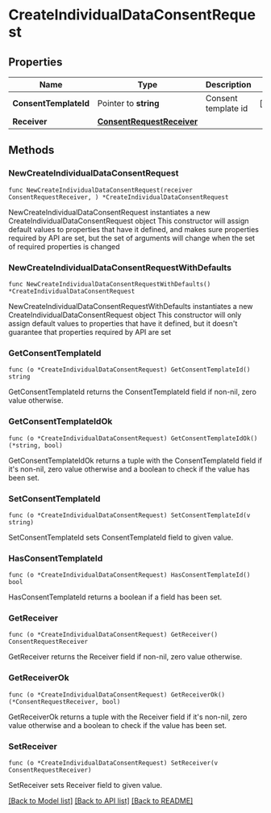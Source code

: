 # CreateIndividualDataConsentRequest

## Properties

Name | Type | Description | Notes
------------ | ------------- | ------------- | -------------
**ConsentTemplateId** | Pointer to **string** | Consent template id | [optional] 
**Receiver** | [**ConsentRequestReceiver**](ConsentRequestReceiver.md) |  | 

## Methods

### NewCreateIndividualDataConsentRequest

`func NewCreateIndividualDataConsentRequest(receiver ConsentRequestReceiver, ) *CreateIndividualDataConsentRequest`

NewCreateIndividualDataConsentRequest instantiates a new CreateIndividualDataConsentRequest object
This constructor will assign default values to properties that have it defined,
and makes sure properties required by API are set, but the set of arguments
will change when the set of required properties is changed

### NewCreateIndividualDataConsentRequestWithDefaults

`func NewCreateIndividualDataConsentRequestWithDefaults() *CreateIndividualDataConsentRequest`

NewCreateIndividualDataConsentRequestWithDefaults instantiates a new CreateIndividualDataConsentRequest object
This constructor will only assign default values to properties that have it defined,
but it doesn't guarantee that properties required by API are set

### GetConsentTemplateId

`func (o *CreateIndividualDataConsentRequest) GetConsentTemplateId() string`

GetConsentTemplateId returns the ConsentTemplateId field if non-nil, zero value otherwise.

### GetConsentTemplateIdOk

`func (o *CreateIndividualDataConsentRequest) GetConsentTemplateIdOk() (*string, bool)`

GetConsentTemplateIdOk returns a tuple with the ConsentTemplateId field if it's non-nil, zero value otherwise
and a boolean to check if the value has been set.

### SetConsentTemplateId

`func (o *CreateIndividualDataConsentRequest) SetConsentTemplateId(v string)`

SetConsentTemplateId sets ConsentTemplateId field to given value.

### HasConsentTemplateId

`func (o *CreateIndividualDataConsentRequest) HasConsentTemplateId() bool`

HasConsentTemplateId returns a boolean if a field has been set.

### GetReceiver

`func (o *CreateIndividualDataConsentRequest) GetReceiver() ConsentRequestReceiver`

GetReceiver returns the Receiver field if non-nil, zero value otherwise.

### GetReceiverOk

`func (o *CreateIndividualDataConsentRequest) GetReceiverOk() (*ConsentRequestReceiver, bool)`

GetReceiverOk returns a tuple with the Receiver field if it's non-nil, zero value otherwise
and a boolean to check if the value has been set.

### SetReceiver

`func (o *CreateIndividualDataConsentRequest) SetReceiver(v ConsentRequestReceiver)`

SetReceiver sets Receiver field to given value.



[[Back to Model list]](../README.md#documentation-for-models) [[Back to API list]](../README.md#documentation-for-api-endpoints) [[Back to README]](../README.md)


